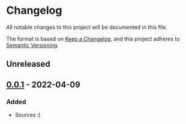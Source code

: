 # Changelog

All notable changes to this project will be documented in this file.

The format is based on [Keep a Changelog](https://keepachangelog.com/en/1.0.0/),
and this project adheres to [Semantic Versioning](https://semver.org/spec/v2.0.0.html).

## Unreleased

## [0.0.1] - 2022-04-09
### Added
- Sources :)

[0.0.1]: https://github.com/uncellon/utoolbox-timers/releases/tag/v0.0.1